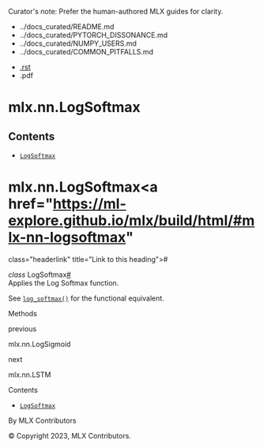 Curator's note: Prefer the human-authored MLX guides for clarity.
- ../docs_curated/README.md
- ../docs_curated/PYTORCH_DISSONANCE.md
- ../docs_curated/NUMPY_USERS.md
- ../docs_curated/COMMON_PITFALLS.md


<div id="main-content" class="bd-main" role="main">

<div class="sbt-scroll-pixel-helper">

</div>

<div class="bd-content">

<div class="bd-article-container">

<div class="bd-header-article d-print-none">

<div class="header-article-items header-article__inner">

<div class="header-article-items__start">

<div class="header-article-item">

<span class="fa-solid fa-bars"></span>

</div>

</div>

<div class="header-article-items__end">

<div class="header-article-item">

<div class="article-header-buttons">

<a href="https://github.com/ml-explore/mlx"
class="btn btn-sm btn-source-repository-button"
data-bs-placement="bottom" data-bs-toggle="tooltip" target="_blank"
title="Source repository"><span class="btn__icon-container"> <em></em>
</span></a>

<div class="dropdown dropdown-download-buttons">

- <a
  href="https://ml-explore.github.io/mlx/build/html/_sources/python/nn/_autosummary/mlx.nn.LogSoftmax.rst"
  class="btn btn-sm btn-download-source-button dropdown-item"
  data-bs-placement="left" data-bs-toggle="tooltip" target="_blank"
  title="Download source file"><span class="btn__icon-container">
  <em></em> </span> <span class="btn__text-container">.rst</span></a>
- <span class="btn__icon-container"> </span>
  <span class="btn__text-container">.pdf</span>

</div>

<span class="btn__icon-container"> </span>

<span class="fa-solid fa-list"></span>

</div>

</div>

</div>

</div>

</div>

<div id="jb-print-docs-body" class="onlyprint">

# mlx.nn.LogSoftmax

<div id="print-main-content">

<div id="jb-print-toc">

<div>

## Contents

</div>

- <a href="https://ml-explore.github.io/mlx/build/html/#mlx.nn.LogSoftmax"
  class="reference internal nav-link"><span class="pre"><code
  class="docutils literal notranslate">LogSoftmax</code></span></a>

</div>

</div>

</div>

<div id="searchbox">

</div>

<div id="mlx-nn-logsoftmax" class="section">

# mlx.nn.LogSoftmax<a href="https://ml-explore.github.io/mlx/build/html/#mlx-nn-logsoftmax"
class="headerlink" title="Link to this heading">#</a>

*<span class="pre">class</span><span class="w"> </span>*<span class="sig-name descname"><span class="pre">LogSoftmax</span></span><a href="https://ml-explore.github.io/mlx/build/html/#mlx.nn.LogSoftmax"
class="headerlink" title="Link to this definition">#</a>  
Applies the Log Softmax function.

See <a
href="https://ml-explore.github.io/mlx/build/html/python/nn/_autosummary_functions/mlx.nn.log_softmax.html#mlx.nn.log_softmax"
class="reference internal" title="mlx.nn.log_softmax"><span
class="pre"><code
class="sourceCode python">log_softmax()</code></span></a> for the
functional equivalent.

Methods

<div class="pst-scrollable-table-container">

</div>

</div>

<div class="prev-next-area">

<a
href="https://ml-explore.github.io/mlx/build/html/python/nn/_autosummary/mlx.nn.LogSigmoid.html"
class="left-prev" title="previous page"><em></em></a>

<div class="prev-next-info">

previous

mlx.nn.LogSigmoid

</div>

<a
href="https://ml-explore.github.io/mlx/build/html/python/nn/_autosummary/mlx.nn.LSTM.html"
class="right-next" title="next page"></a>

<div class="prev-next-info">

next

mlx.nn.LSTM

</div>

</div>

</div>

<div class="bd-sidebar-secondary bd-toc">

<div class="sidebar-secondary-items sidebar-secondary__inner">

<div class="sidebar-secondary-item">

<div class="page-toc tocsection onthispage">

Contents

</div>

- <a href="https://ml-explore.github.io/mlx/build/html/#mlx.nn.LogSoftmax"
  class="reference internal nav-link"><span class="pre"><code
  class="docutils literal notranslate">LogSoftmax</code></span></a>

</div>

</div>

</div>

</div>

<div class="bd-footer-content__inner container">

<div class="footer-item">

By MLX Contributors

</div>

<div class="footer-item">

© Copyright 2023, MLX Contributors.  

</div>

<div class="footer-item">

</div>

<div class="footer-item">

</div>

</div>

</div>
